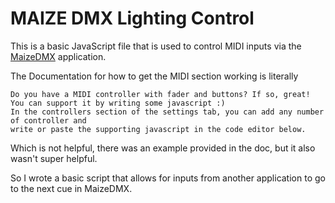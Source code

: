 # MAIZE DMX Lighting Control #

This is a basic JavaScript file that is used to control MIDI inputs via the [MaizeDMX](https://www.maizesoft.com/dmx/) application.

The Documentation for how to get the MIDI section working is literally
```commandline
Do you have a MIDI controller with fader and buttons? If so, great! You can support it by writing some javascript :)
In the controllers section of the settings tab, you can add any number of controller and
write or paste the supporting javascript in the code editor below.
```

Which is not helpful, there was an example provided in the doc, but it also wasn't super helpful.

So I wrote a basic script that allows for inputs from another application to go to the next cue in MaizeDMX.

